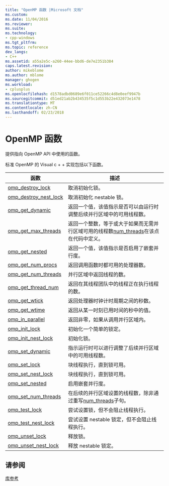 ```yaml
---
title: "OpenMP 函数 |Microsoft 文档"
ms.custom: 
ms.date: 11/04/2016
ms.reviewer: 
ms.suite: 
ms.technology:
- cpp-windows
ms.tgt_pltfrm: 
ms.topic: reference
dev_langs:
- C++
ms.assetid: a55a2e5c-a260-44ee-bbd6-de7e2351b384
caps.latest.revision: 
author: mikeblome
ms.author: mblome
manager: ghogen
ms.workload:
- cplusplus
ms.openlocfilehash: d1578adbd0689e6f011ce52266c4d8e0eef9947b
ms.sourcegitcommit: d51ed21ab2b434535f5c1d553b22e432073e1478
ms.translationtype: MT
ms.contentlocale: zh-CN
ms.lasthandoff: 02/23/2018
---
```

# <a name="openmp-functions"></a>OpenMP 函数
提供指向 OpenMP API 中使用的函数。  
  
 标准 OpenMP 的 Visual c + + 实现包括以下函数。  
  
|函数|描述|  
|--------------|-----------------|  
|[omp_destroy_lock](../../../parallel/openmp/reference/omp-destroy-lock.md)|取消初始化锁。|  
|[omp_destroy_nest_lock](../../../parallel/openmp/reference/omp-destroy-nest-lock.md)|取消初始化 nestable 锁。|  
|[omp_get_dynamic](../../../parallel/openmp/reference/omp-get-dynamic.md)|返回一个值，该值指示是否可以由运行时调整后续并行区域中的可用线程数。|  
|[omp_get_max_threads](../../../parallel/openmp/reference/omp-get-max-threads.md)|返回一个整数，等于或大于如果而无需并行区域可用的线程数[num_threads](../../../parallel/openmp/reference/num-threads.md)在该点在代码中定义。|  
|[omp_get_nested](../../../parallel/openmp/reference/omp-get-nested.md)|返回一个值，该值指示是否启用了嵌套并行度。|  
|[omp_get_num_procs](../../../parallel/openmp/reference/omp-get-num-procs.md)|返回调用函数时都可用的处理器数。|  
|[omp_get_num_threads](../../../parallel/openmp/reference/omp-get-num-threads.md)|并行区域中返回线程的数。|  
|[omp_get_thread_num](../../../parallel/openmp/reference/omp-get-thread-num.md)|返回在其线程团队中的线程正在执行线程的数。|  
|[omp_get_wtick](../../../parallel/openmp/reference/omp-get-wtick.md)|返回处理器时钟计时周期之间的秒数。|  
|[omp_get_wtime](../../../parallel/openmp/reference/omp-get-wtime.md)|返回从某一时刻已用时间的秒中的值。|  
|[omp_in_parallel](../../../parallel/openmp/reference/omp-in-parallel.md)|返回非零，如果从调用并行区域内。|  
|[omp_init_lock](../../../parallel/openmp/reference/omp-init-lock.md)|初始化一个简单的锁定。|  
|[omp_init_nest_lock](../../../parallel/openmp/reference/omp-init-nest-lock.md)|初始化锁。|  
|[omp_set_dynamic](../../../parallel/openmp/reference/omp-set-dynamic.md)|指示运行时可以进行调整了后续并行区域中的可用线程数。|  
|[omp_set_lock](../../../parallel/openmp/reference/omp-set-lock.md)|块线程执行，直到锁可用。|  
|[omp_set_nest_lock](../../../parallel/openmp/reference/omp-set-nest-lock.md)|块线程执行，直到锁可用。|  
|[omp_set_nested](../../../parallel/openmp/reference/omp-set-nested.md)|启用嵌套并行度。|  
|[omp_set_num_threads](../../../parallel/openmp/reference/omp-set-num-threads.md)|在后续的并行区域设置的线程数，除非通过重写[num_threads](../../../parallel/openmp/reference/num-threads.md)子句。|  
|[omp_test_lock](../../../parallel/openmp/reference/omp-test-lock.md)|尝试设置锁，但不会阻止线程执行。|  
|[omp_test_nest_lock](../../../parallel/openmp/reference/omp-test-nest-lock.md)|尝试设置 nestable 锁定，但不会阻止线程执行。|  
|[omp_unset_lock](../../../parallel/openmp/reference/omp-unset-lock.md)|释放锁。|  
|[omp_unset_nest_lock](../../../parallel/openmp/reference/omp-unset-nest-lock.md)|释放 nestable 锁定。|  
  
## <a name="see-also"></a>请参阅  
 [库参考](../../../parallel/openmp/reference/openmp-library-reference.md)